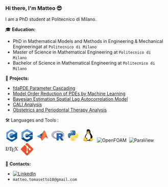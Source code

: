 ### Hi there, I'm Matteo :sunglasses:

I am a PhD student at Politecnico di Milano.

:mortar_board: **Education:**
 - PhD in Mathematical Models and Methods in Engineering & Mechanical Engineeringat at `Politecnico di Milano`
 - Master of Science in Mathematical Engineering at `Politecnico di Milano`
 - Bachelor of Science in Mathematical Engineering  at `Politecnico di Milano`

:pushpin: **Projects:**

 - [fdaPDE Parameter Cascading](https://github.com/MatteoTomasetto/fdaPDE-parameter-cascading) 
 - [Model Order Reduction of PDEs by Machine Learning](https://github.com/MatteoTomasetto/Model-Order-Reduction-of-PDEs-by-Machine-Learning)
 - [Bayesian Estimation Spatial Lag Autocorrelation Model](https://github.com/MatteoTomasetto/Bayesian-Estimation-Spatial-Lag-Autocorrelation-Model) 
 - [CALI Analysis](https://github.com/MatteoTomasetto/CALI-Analysis) 
- [Obstetrics and Periodontal Therapy Analysis](https://github.com/MatteoTomasetto/Obstetrics-and-Periodontal-Therapy-Analysis)

:hammer_and_wrench: Languages and Tools :
<div>
 <img src="https://github.com/devicons/devicon/blob/master/icons/c/c-original.svg" title="C" alt="C" width="40" height="40"/>&nbsp;
 <img src="https://github.com/devicons/devicon/blob/master/icons/cplusplus/cplusplus-original.svg" title="C++" alt="C++" width="40" height="40"/>&nbsp;
  <img src="https://github.com/devicons/devicon/blob/master/icons/matlab/matlab-original.svg" title="Matlab" alt="Matlab" width="40" height="40"/>&nbsp;
 <img src="https://github.com/devicons/devicon/blob/master/icons/r/r-original.svg" title="R" alt="R" width="40" height="40"/>&nbsp;
 <img src="https://github.com/devicons/devicon/blob/master/icons/python/python-original.svg" title="Python" alt="Python" width="40" height="40"/>&nbsp;
 <img src="https://github.com/devicons/devicon/blob/master/icons/linux/linux-original.svg" title="Linux" alt="Linux" width="40" height="40"/>&nbsp;
 <img src="https://lhypercube.arep.fr/wp-content/uploads/2018/06/logo_Foam.png" title="OpenFOAM" alt="OpenFOAM" width="40" height="40"/>&nbsp;
 <img src="https://gitlab.kitware.com/uploads/-/system/group/avatar/14/ParaView_Mark.png" title="ParaView" alt="ParaView" width="40" height="40"/>&nbsp;
 <img src="https://github.com/devicons/devicon/blob/master/icons/latex/latex-original.svg" title="Latex" alt="Latex" width="40" height="40"/>&nbsp;
 <img src="https://github.com/devicons/devicon/blob/master/icons/git/git-original.svg" title="Git" alt="Git" width="40" height="40"/>&nbsp; 
</div>

:loudspeaker: **Contacts:**
- [![LinkedIn](https://img.shields.io/badge/-LinkedIn-blue?style=flat&logo=Linkedin&logoColor=white)](https://www.linkedin.com/in/matteo-tomasetto/)
- `matteo.tomasetto10@gmail.com`
